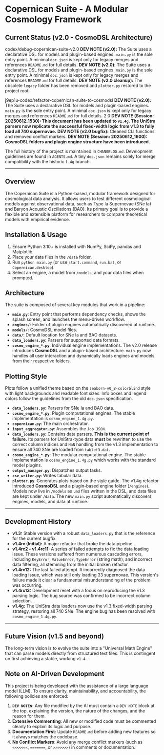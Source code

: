 # Copernican Suite - A Modular Cosmology Framework

## Current Status (v2.0 - CosmoDSL Architecture)

codex/debug-copernican-suite-v2.0
**DEV NOTE (v2.0):** The Suite uses a declarative DSL for models and plugin-based engines. `main.py` is the sole entry point. A minimal `doc.json` is kept only for legacy merges and references `README.md` for full details.
**DEV NOTE (v2.0):** The Suite uses a declarative DSL for models and plugin-based engines. `main.py` is the sole entry point. A minimal `doc.json` is kept only for legacy merges and references `README.md` for full details.
**DEV NOTE (v2.0 cleanup):** The obsolete `legacy` folder has been removed and `plotter.py` restored to the project root.

j9ep1u-codex/refactor-copernican-suite-to-cosmodsl
**DEV NOTE (v2.0):** The Suite uses a declarative DSL for models and plugin-based engines. `main.py` is the sole entry point. A minimal `doc.json` is kept only for legacy merges and references `README.md` for full details.
2.0
**DEV NOTE (Session: 20250612_1530): This document has been updated to `v1.4g`. The UniStra parsers now replicate the successful fixed-width logic from v1.3 to fully load all 740 supernovae.**
**DEV NOTE (v2.0 bugfix):** Cleaned CLI functions and removed conflict markers.
**DEV NOTE (Session: 20250612_1600): CosmoDSL folders and plugin engine structure have been introduced.**


The full history of the project is maintained in `CHANGELOG.md`. Development guidelines are found in `AGENTS.md`. A tiny `doc.json` remains solely for merge compatibility with the historic `1.4g` branch.

---

## Overview

The Copernican Suite is a Python-based, modular framework designed for cosmological data analysis. It allows users to test different cosmological models against observational data, such as Type Ia Supernovae (SNe Ia) and Baryon Acoustic Oscillations (BAO). Its primary goal is to provide a flexible and extensible platform for researchers to compare theoretical models with empirical evidence.

## Installation & Usage

1. Ensure Python 3.10+ is installed with NumPy, SciPy, pandas and Matplotlib.
2. Place your data files in the `/data` folder.
3. Run `python main.py` (or use `start.command`, `run.bat`, or `Copernican.desktop`).
4. Select an engine, a model from `/models`, and your data files when prompted.

## Architecture

The suite is composed of several key modules that work in a pipeline:
* **`main.py`**: Entry point that performs dependency checks, shows the splash screen, and launches the menu-driven workflow.
* **`engines/`**: Folder of plugin engines automatically discovered at runtime.
* **`models/`**: CosmoDSL model files.
* **`data/`**: Default location for SNe Ia and BAO datasets.
* **`data_loaders.py`**: Parsers for supported data formats.
* **`cosmo_engine_*.py`**: Individual engine implementations.
The v2.0 release introduces **CosmoDSL** and a plugin-based architecture. `main.py` now handles all user interaction and dynamically loads engines and models from their respective folders.

## Plotting Style

Plots follow a unified theme based on the `seaborn-v0_8-colorblind` style with light backgrounds and readable font sizes. Info boxes and legend colors follow the guidelines from the old `doc.json` specification.
* **`data_loaders.py`**: Parsers for SNe Ia and BAO data.
* **`cosmo_engine_*.py`**: Plugin computational engines. The stable implementation is `cosmo_engine_1.4g.py`.
* **`copernican.py`**: The main orchestrator.
* **`input_aggregator.py`**: Assembles the `Job JSON`.
* **`data_loaders.py`**: Contains data parsers. **This is the current point of failure.** Its parsers for UniStra-type data **must** be rewritten to use the correct column indices and `NaN` handling from the v1.3 implementation to ensure all 740 SNe are loaded from `tablef3.dat`.
* **`cosmo_engine_*.py`**: The modular computational engine. The stable implementation is `cosmo_engine_1.4g.py` which works with the standard model plugins.
* **`output_manager.py`**: Dispatches output tasks.
* **`csv_writer.py`**: Writes tabular data.
* **`plotter.py`**: Generates plots based on the style guide.
The v1.4g refactor introduced **CosmoDSL** and a plugin-based engine folder (`/engines`). Models now live in `/models` as `.md` files written in the DSL, and data files are kept under `/data`. The new `main.py` script automatically discovers engines, models, and data at runtime.


---

## Development History

* **v1.3:** Stable version with a robust `data_loaders.py` that is the reference for the current bugfix.
* **v1.4rc (Initial):** A major refactor that broke the data pipeline.
* **v1.4rc2 - v1.4rc11:** A series of failed attempts to fix the data loading issue. These versions suffered from numerous cascading errors, including `KeyError`, `ValueError`, `TypeError` (string math), and incorrect data filtering, all stemming from the initial broken refactor.
* **v1.4rc12:** The last failed attempt. It incorrectly diagnosed the data loading issue, which was still only loading 33 supernovae. This version's failure made it clear a fundamental misunderstanding of the problem was occurring.
* **v1.4rc13:** Development reset with a focus on reproducing the v1.3 parsing logic. The bug source was confirmed to be incorrect column selection.
* **v1.4g:** The UniStra data loaders now use the v1.3 fixed-width parsing strategy, restoring all 740 SNe. The engine bug has been resolved with `cosmo_engine_1.4g.py`.

---

## Future Vision (v1.5 and beyond)

The long-term vision is to evolve the suite into a "Universal Math Engine" that can parse models directly from structured text files. This is contingent on first achieving a stable, working `v1.4`.

## Note on AI-Driven Development

This project is being developed with the assistance of a large language model (LLM). To ensure clarity, maintainability, and accountability, the following policies are enforced:
1.  **`DEV NOTE`s**: Any file modified by the AI must contain a `DEV NOTE` block at the top, explaining the version, the nature of the changes, and the reason for them.
2.  **Extensive Commenting**: All new or modified code must be commented clearly to explain its logic and purpose.
3.  **Documentation First**: Update `README.md` before adding new features so it always matches the codebase.
4.  **No Conflict Markers**: Avoid any merge conflict markers (such as `<<<<<<<`, `=======`, or `>>>>>>>`) in comments or documentation.

